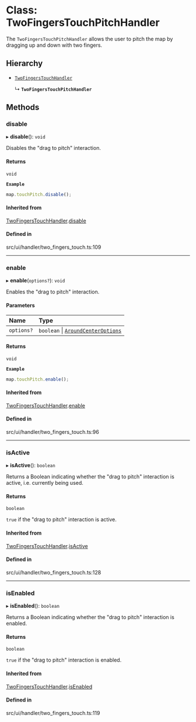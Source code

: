 # Class: TwoFingersTouchPitchHandler

The `TwoFingersTouchPitchHandler` allows the user to pitch the map by dragging up and down with two fingers.

## Hierarchy

- [`TwoFingersTouchHandler`](TwoFingersTouchHandler.md)

  ↳ **`TwoFingersTouchPitchHandler`**

## Methods

### disable

▸ **disable**(): `void`

Disables the "drag to pitch" interaction.

#### Returns

`void`

**`Example`**

```ts
map.touchPitch.disable();
```

#### Inherited from

[TwoFingersTouchHandler](TwoFingersTouchHandler.md).[disable](TwoFingersTouchHandler.md#disable)

#### Defined in

src/ui/handler/two_fingers_touch.ts:109

___

### enable

▸ **enable**(`options?`): `void`

Enables the "drag to pitch" interaction.

#### Parameters

| Name | Type |
| :------ | :------ |
| `options?` | `boolean` \| [`AroundCenterOptions`](../types/AroundCenterOptions.md) |

#### Returns

`void`

**`Example`**

```ts
map.touchPitch.enable();
```

#### Inherited from

[TwoFingersTouchHandler](TwoFingersTouchHandler.md).[enable](TwoFingersTouchHandler.md#enable)

#### Defined in

src/ui/handler/two_fingers_touch.ts:96

___

### isActive

▸ **isActive**(): `boolean`

Returns a Boolean indicating whether the "drag to pitch" interaction is active, i.e. currently being used.

#### Returns

`boolean`

`true` if the "drag to pitch" interaction is active.

#### Inherited from

[TwoFingersTouchHandler](TwoFingersTouchHandler.md).[isActive](TwoFingersTouchHandler.md#isactive)

#### Defined in

src/ui/handler/two_fingers_touch.ts:128

___

### isEnabled

▸ **isEnabled**(): `boolean`

Returns a Boolean indicating whether the "drag to pitch" interaction is enabled.

#### Returns

`boolean`

`true` if the "drag to pitch" interaction is enabled.

#### Inherited from

[TwoFingersTouchHandler](TwoFingersTouchHandler.md).[isEnabled](TwoFingersTouchHandler.md#isenabled)

#### Defined in

src/ui/handler/two_fingers_touch.ts:119
